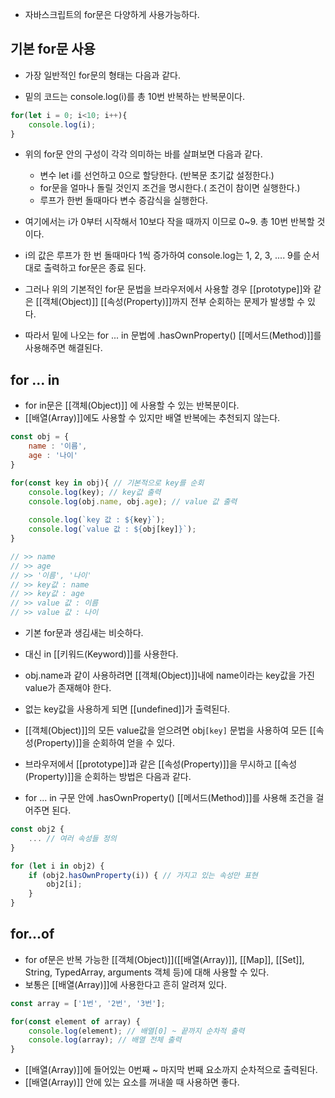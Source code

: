 - 자바스크립트의 for문은 다양하게 사용가능하다.


## 기본 for문 사용

- 가장 일반적인 for문의 형태는 다음과 같다.  

- 밑의 코드는 console.log(i)를 총 10번 반복하는 반복문이다.

```js
for(let i = 0; i<10; i++){
	console.log(i);
}
```

- 위의 for문 안의 구성이 각각 의미하는 바를 살펴보면 다음과 같다.
	- 변수 let i를 선언하고 0으로 할당한다. (반복문 초기값 설정한다.) 
	- for문을 얼마나 돌릴 것인지 조건을 명시한다.( 조건이 참이면 실행한다.)  
	- 루프가 한번 돌때마다 변수 증감식을 실행한다.

- 여기에서는 i가 0부터 시작해서 10보다 작을 때까지 이므로 0~9. 총 10번 반복할 것이다.  
- i의 값은 루프가 한 번 돌때마다 1씩 증가하여 console.log는 1, 2, 3, .... 9를 순서대로 출력하고 for문은 종료 된다.

- 그러나 위의 기본적인 for문 문법을 브라우저에서 사용할 경우 [[prototype]]와 같은 [[객체(Object)]] [[속성(Property)]]까지 전부 순회하는 문제가 발생할 수 있다.
- 따라서 밑에 나오는 for ... in 문법에 .hasOwnProperty() [[메서드(Method)]]를 사용해주면 해결된다.
## for ... in

- for in문은 [[객체(Object)]] 에 사용할 수 있는 반복분이다.  
- [[배열(Array)]]에도 사용할 수 있지만 배열 반복에는 추천되지 않는다.

```js
const obj = {
	name : '이름',
	age : '나이'
}

for(const key in obj){ // 기본적으로 key를 순회
	console.log(key); // key값 출력
	console.log(obj.name, obj.age); // value 값 출력
	
	console.log(`key 값 : ${key}`); 
	console.log(`value 값 : ${obj[key]}`); 
}

// >> name
// >> age
// >> '이름', '나이'
// >> key값 : name
// >> key값 : age
// >> value 값 : 이름
// >> value 값 : 나이
```

- 기본 for문과 생김새는 비슷하다.
- 대신 in [[키워드(Keyword)]]를 사용한다.  

- obj.name과 같이 사용하려면 [[객체(Object)]]내에 name이라는 key값을 가진 value가 존재해야 한다.
- 없는 key값을 사용하게 되면 [[undefined]]가 출력된다.  

- [[객체(Object)]]의 모든 value값을 얻으려면 obj`[key]` 문법을 사용하여 모든 [[속성(Property)]]을 순회하여 얻을 수 있다.

- 브라우저에서 [[prototype]]과 같은 [[속성(Property)]]을 무시하고 [[속성(Property)]]을 순회하는 방법은 다음과 같다.
- for ... in 구문 안에 .hasOwnProperty() [[메서드(Method)]]를 사용해 조건을 걸어주면 된다.

```js
const obj2 {
	... // 여러 속성들 정의
}

for (let i in obj2) {
	if (obj2.hasOwnProperty(i)) { // 가지고 있는 속성만 표현
		obj2[i];
	}
}
```

## for...of

- for of문은 반복 가능한 [[객체(Object)]]([[배열(Array)]], [[Map]], [[Set]], String, TypedArray, arguments 객체 등)에 대해 사용할 수 있다. 
- 보통은 [[배열(Array)]]에 사용한다고 흔히 알려져 있다.

```js
const array = ['1번', '2번', '3번'];

for(const element of array) {
	console.log(element); // 배열[0] ~ 끝까지 순차적 출력
	console.log(array); // 배열 전체 출력
}
```

- [[배열(Array)]]에 들어있는 0번째 ~ 마지막 번째 요소까지 순차적으로 출력된다.  
- [[배열(Array)]] 안에 있는 요소를 꺼내쓸 때 사용하면 좋다.